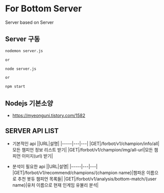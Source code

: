 # For Bottom Server
Server based on Server

## Server 구동
```bash
nodemon server.js

or

node server.js

or

npm start
```

## Nodejs 기본소양
- https://myeonguni.tistory.com/1582

## SERVER API LIST
- 기본적인 api
    ||URL|설명|
    |-----|---|---|
    |GET|/forbot/v1/champion/info/all|모든 챔피언 정보 리스트 받기|
    |GET|/forbot/v1/champion/img/all-url|모든 챔피언 이미지(url) 받기|

- 분석이 필요한 api
    ||URL|설명|
    |-----|---|---|
    |GET|/forbot/v1/recommend/champions/{champion name}|챔파온 이름으로 추천 봇듀 챔피언 목록들|
    |GET|/forbot/v1/analysis/bottom-match/{user name}|유처 이름으로 현재 인게임 유불리 분석|

